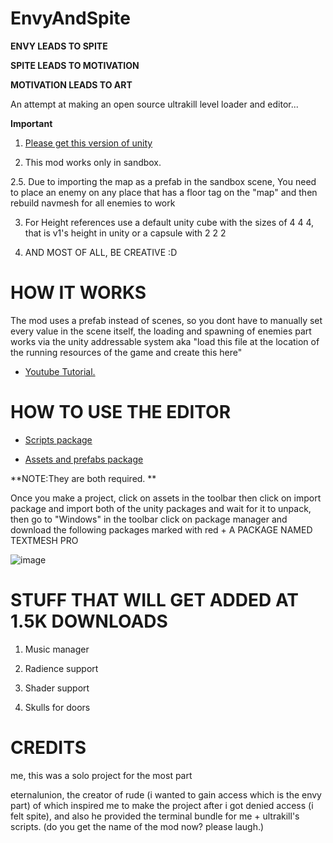 # EnvyAndSpite

**ENVY LEADS TO SPITE**

**SPITE LEADS TO MOTIVATION**

**MOTIVATION LEADS TO ART**

An attempt at making an open source ultrakill level loader and editor...

**Important** 

 1. [Please get this version of unity](https://unity.com/releases/editor/whats-new/2019.4.40)

 2. This mod works only in sandbox.

 2.5. Due to importing the map as a prefab in the sandbox scene, You need to place an enemy on any place that has a floor tag on the "map" and then rebuild navmesh for all enemies to work

 3. For Height references use a default unity cube with the sizes of 4 4 4, that is v1's height in unity or a capsule with 2 2 2

 4. AND MOST OF ALL, BE CREATIVE :D

# HOW IT WORKS

The mod uses a prefab instead of scenes, so you dont have to manually set every value in the scene itself, the loading and spawning of enemies part works via the unity addressable system aka "load this file at the location of the running resources of the game and create this here"

* [Youtube Tutorial.](https://www.youtube.com/watch?v=n5iKxAL-R6U)

# HOW TO USE THE EDITOR

* [Scripts package](https://drive.google.com/file/d/15RPcbHclhDYlLTH_V4Epg_tj0ap0UKrO/view?usp=sharing)

* [Assets and prefabs package](https://drive.google.com/file/d/1yokKWlKaLgH3NwOk2qx34OQh2tSuDhz-/view?usp=sharing)

**NOTE:They are both required. **

Once you make a project, click on assets in the toolbar then click on import package and import both of the unity packages and wait for it to unpack, then go to "Windows" in the toolbar click on package manager and download the following packages marked with red + A PACKAGE NAMED TEXTMESH PRO 

![image](https://github.com/Minepool9/EnvyAndSpite/assets/97184060/de74f050-d7bd-4925-87b8-2dea6030abdc)


# STUFF THAT WILL GET ADDED AT 1.5K DOWNLOADS

 1. Music manager

 2. Radience support

 3. Shader support

 4. Skulls for doors

# CREDITS 

me, this was a solo project for the most part

eternalunion, the creator of rude (i wanted to gain access which is the envy part) of which inspired me to make the project after i got denied access (i felt spite), and also he provided the terminal bundle for me + ultrakill's scripts. (do you get the name of the mod now? please laugh.)
